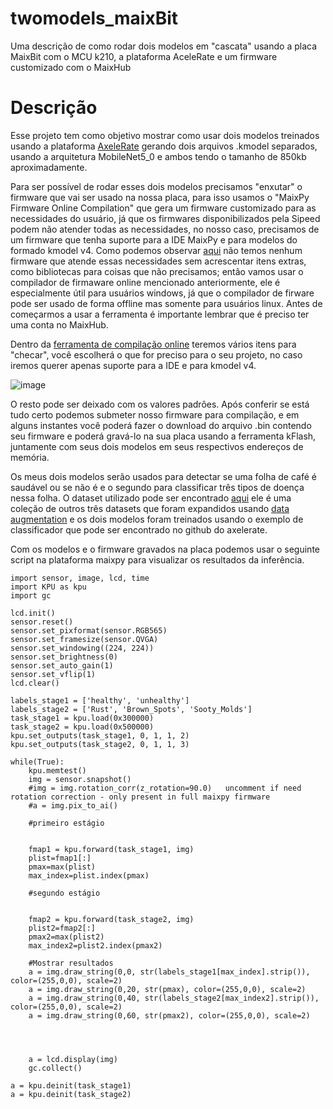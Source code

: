 # twomodels_maixBit
Uma descrição de como rodar dois modelos em "cascata" usando a placa MaixBit com o MCU k210, a plataforma AceleRate e um firmware customizado com o MaixHub

# Descrição
Esse projeto tem como objetivo mostrar como usar dois modelos treinados usando a plataforma [AxeleRate](https://github.com/AIWintermuteAI/aXeleRate) gerando dois arquivos .kmodel separados, usando a arquitetura MobileNet5_0 e ambos tendo o tamanho de 850kb aproximadamente.

Para ser possível de rodar esses dois modelos precisamos "enxutar" o firmware que vai ser usado na nossa placa, para isso usamos o "MaixPy Firmware Online Compilation" que gera um firmware customizado para as necessidades do usuário, já que os firmwares disponibilizados pela Sipeed podem não atender todas as necessidades, no nosso caso, precisamos de um firmware que tenha suporte para a IDE MaixPy e para modelos do formado kmodel v4. Como podemos observar [aqui](https://dl.sipeed.com/shareURL/MAIX/MaixPy/release/master) não temos nenhum firmware que atende essas necessidades sem acrescentar itens extras, como bibliotecas para coisas que não precisamos; então vamos usar o compilador de firmaware online mencionado anteriormente, ele é especialmente útil para usuários windows, já que o compilador de firware pode ser usado de forma offline mas somente para usuários linux. Antes de começarmos a usar a ferramenta é importante lembrar que é preciso ter uma conta no MaixHub.

Dentro da [ferramenta de compilação online](https://www.maixhub.com/onlineCompiler) teremos vários itens para "checar", você escolherá o que for preciso para o seu projeto, no caso iremos querer apenas suporte para a IDE e para kmodel v4.

![image](https://user-images.githubusercontent.com/74123993/126240239-d81774b7-781a-44a1-8c57-120c9c604d17.png)

O resto pode ser deixado com os valores padrôes. Após conferir se está tudo certo podemos submeter nosso firmware para compilação, e em alguns instantes você poderá fazer o download do arquivo .bin contendo seu firmware e poderá gravá-lo na sua placa usando a ferramenta kFlash, juntamente com seus dois modelos em seus respectivos endereços de memória.

Os meus dois modelos serão usados para detectar se uma folha de café é saudável ou se não é e o segundo para classificar três tipos de doença nessa folha. O dataset utilizado pode ser encontrado [aqui](https://github.com/francismontalbo/swatdcnn) ele é uma coleção de outros três datasets que foram expandidos usando [data augmentation](https://nanonets.com/blog/data-augmentation-how-to-use-deep-learning-when-you-have-limited-data-part-2/) e os dois modelos foram treinados usando o exemplo de classificador que pode ser encontrado no github do axelerate.

Com os modelos e o firmware gravados na placa podemos usar o seguinte script na plataforma maixpy para visualizar os resultados da inferência.

    import sensor, image, lcd, time
	import KPU as kpu
	import gc

	lcd.init()
	sensor.reset()
	sensor.set_pixformat(sensor.RGB565)
	sensor.set_framesize(sensor.QVGA)
	sensor.set_windowing((224, 224))
	sensor.set_brightness(0)
	sensor.set_auto_gain(1)
	sensor.set_vflip(1)
	lcd.clear()

	labels_stage1 = ['healthy', 'unhealthy']
	labels_stage2 = ['Rust', 'Brown_Spots', 'Sooty_Molds']
	task_stage1 = kpu.load(0x300000)
	task_stage2 = kpu.load(0x500000)
	kpu.set_outputs(task_stage1, 0, 1, 1, 2)
	kpu.set_outputs(task_stage2, 0, 1, 1, 3)

	while(True):
		kpu.memtest()
		img = sensor.snapshot()
		#img = img.rotation_corr(z_rotation=90.0)   uncomment if need rotation correction - only present in full maixpy firmware
		#a = img.pix_to_ai()

		#primeiro estágio


		fmap1 = kpu.forward(task_stage1, img)
		plist=fmap1[:]
		pmax=max(plist)
		max_index=plist.index(pmax)

		#segundo estágio


		fmap2 = kpu.forward(task_stage2, img)
		plist2=fmap2[:]
		pmax2=max(plist2)
		max_index2=plist2.index(pmax2)

		#Mostrar resultados
		a = img.draw_string(0,0, str(labels_stage1[max_index].strip()), color=(255,0,0), scale=2)
		a = img.draw_string(0,20, str(pmax), color=(255,0,0), scale=2)
		a = img.draw_string(0,40, str(labels_stage2[max_index2].strip()), color=(255,0,0), scale=2)
		a = img.draw_string(0,60, str(pmax2), color=(255,0,0), scale=2)




		a = lcd.display(img)
		gc.collect()

	a = kpu.deinit(task_stage1)
	a = kpu.deinit(task_stage2)


      

